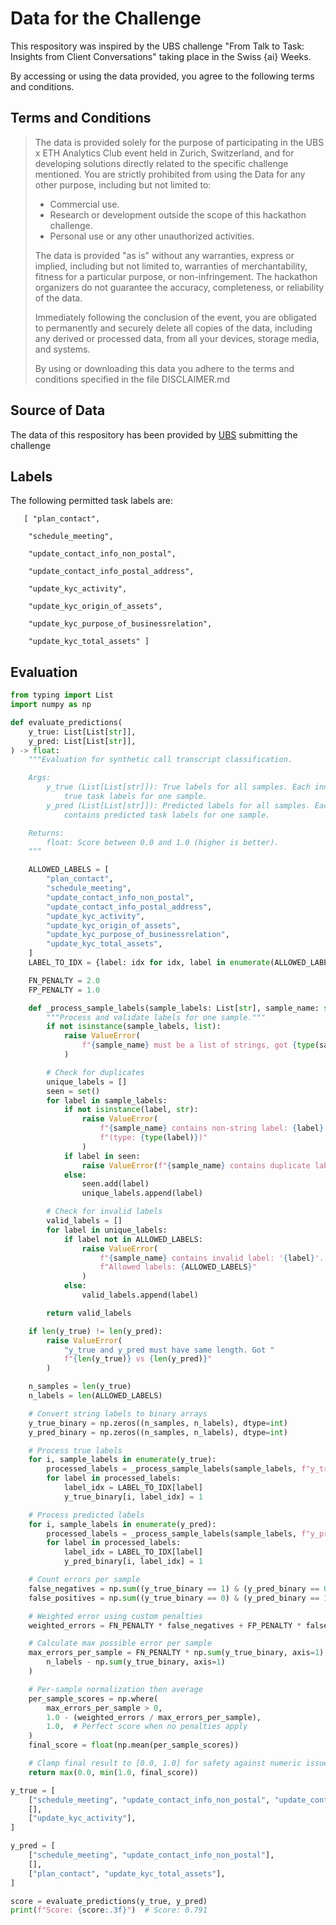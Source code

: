 
# Data for the Challenge 
This respository was inspired by the UBS challenge "From Talk to Task: Insights from Client Conversations" taking place in the Swiss {ai} Weeks.

By accessing or using the data provided, you agree to the following terms and conditions.

## Terms and Conditions
> The data is provided solely for the purpose of participating in the UBS x ETH Analytics Club event held in Zurich, Switzerland, and for developing solutions directly related to the specific challenge mentioned. You are strictly prohibited from using the Data for any other purpose, including but not limited to:
> - Commercial use.
> - Research or development outside the scope of this hackathon challenge.
> - Personal use or any other unauthorized activities.
>
> The data is provided "as is" without any warranties, express or implied, including but not limited to, warranties of merchantability, fitness for a particular purpose, or non-infringement. The hackathon organizers do not guarantee the accuracy, completeness, or reliability of the data.
>
> Immediately following the conclusion of the event, you are obligated to permanently and securely delete all copies of the data, including any derived or processed data, from all your devices, storage media, and systems. 
>
> By using or downloading this data you adhere to the terms and conditions specified in the file DISCLAIMER.md
## Source of Data
The data of this respository has been provided by [UBS](https://www.ubs.com/) submitting the challenge


## Labels

The following permitted task labels are:


  

       [ "plan_contact",

        "schedule_meeting",

        "update_contact_info_non_postal",

        "update_contact_info_postal_address",

        "update_kyc_activity",

        "update_kyc_origin_of_assets",

        "update_kyc_purpose_of_businessrelation",

        "update_kyc_total_assets" ]

## Evaluation
```python
from typing import List
import numpy as np

def evaluate_predictions(
    y_true: List[List[str]],
    y_pred: List[List[str]],
) -> float:
    """Evaluation for synthetic call transcript classification.

    Args:
        y_true (List[List[str]]): True labels for all samples. Each inner list contains
            true task labels for one sample.
        y_pred (List[List[str]]): Predicted labels for all samples. Each inner list
            contains predicted task labels for one sample.

    Returns:
        float: Score between 0.0 and 1.0 (higher is better).
    """

    ALLOWED_LABELS = [
        "plan_contact",
        "schedule_meeting",
        "update_contact_info_non_postal",
        "update_contact_info_postal_address",
        "update_kyc_activity",
        "update_kyc_origin_of_assets",
        "update_kyc_purpose_of_businessrelation",
        "update_kyc_total_assets",
    ]
    LABEL_TO_IDX = {label: idx for idx, label in enumerate(ALLOWED_LABELS)}

    FN_PENALTY = 2.0
    FP_PENALTY = 1.0

    def _process_sample_labels(sample_labels: List[str], sample_name: str) -> List[str]:
        """Process and validate labels for one sample."""
        if not isinstance(sample_labels, list):
            raise ValueError(
                f"{sample_name} must be a list of strings, got {type(sample_labels)}"
            )

        # Check for duplicates
        unique_labels = []
        seen = set()
        for label in sample_labels:
            if not isinstance(label, str):
                raise ValueError(
                    f"{sample_name} contains non-string label: {label} "
                    f"(type: {type(label)})"
                )
            if label in seen:
                raise ValueError(f"{sample_name} contains duplicate label: '{label}'")
            else:
                seen.add(label)
                unique_labels.append(label)

        # Check for invalid labels
        valid_labels = []
        for label in unique_labels:
            if label not in ALLOWED_LABELS:
                raise ValueError(
                    f"{sample_name} contains invalid label: '{label}'. "
                    f"Allowed labels: {ALLOWED_LABELS}"
                )
            else:
                valid_labels.append(label)

        return valid_labels

    if len(y_true) != len(y_pred):
        raise ValueError(
            "y_true and y_pred must have same length. Got "
            f"{len(y_true)} vs {len(y_pred)}"
        )

    n_samples = len(y_true)
    n_labels = len(ALLOWED_LABELS)

    # Convert string labels to binary arrays
    y_true_binary = np.zeros((n_samples, n_labels), dtype=int)
    y_pred_binary = np.zeros((n_samples, n_labels), dtype=int)

    # Process true labels
    for i, sample_labels in enumerate(y_true):
        processed_labels = _process_sample_labels(sample_labels, f"y_true[{i}]")
        for label in processed_labels:
            label_idx = LABEL_TO_IDX[label]
            y_true_binary[i, label_idx] = 1

    # Process predicted labels
    for i, sample_labels in enumerate(y_pred):
        processed_labels = _process_sample_labels(sample_labels, f"y_pred[{i}]")
        for label in processed_labels:
            label_idx = LABEL_TO_IDX[label]
            y_pred_binary[i, label_idx] = 1

    # Count errors per sample
    false_negatives = np.sum((y_true_binary == 1) & (y_pred_binary == 0), axis=1)
    false_positives = np.sum((y_true_binary == 0) & (y_pred_binary == 1), axis=1)

    # Weighted error using custom penalties
    weighted_errors = FN_PENALTY * false_negatives + FP_PENALTY * false_positives

    # Calculate max possible error per sample
    max_errors_per_sample = FN_PENALTY * np.sum(y_true_binary, axis=1) + FP_PENALTY * (
        n_labels - np.sum(y_true_binary, axis=1)
    )

    # Per-sample normalization then average
    per_sample_scores = np.where(
        max_errors_per_sample > 0,
        1.0 - (weighted_errors / max_errors_per_sample),
        1.0,  # Perfect score when no penalties apply
    )
    final_score = float(np.mean(per_sample_scores))

    # Clamp final result to [0.0, 1.0] for safety against numeric issues
    return max(0.0, min(1.0, final_score))

y_true = [
    ["schedule_meeting", "update_contact_info_non_postal", "update_contact_info_postal_address"],
    [],
    ["update_kyc_activity"],
]

y_pred = [
    ["schedule_meeting", "update_contact_info_non_postal"],
    [],
    ["plan_contact", "update_kyc_total_assets"],
]

score = evaluate_predictions(y_true, y_pred)
print(f"Score: {score:.3f}")  # Score: 0.791
